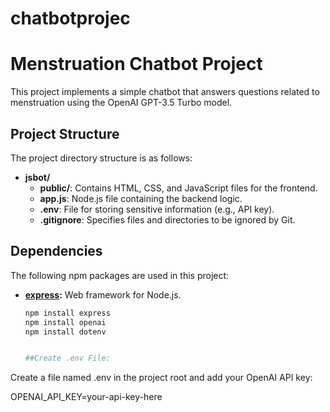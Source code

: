 # chatbotprojec
# Menstruation Chatbot Project

This project implements a simple chatbot that answers questions related to menstruation using the OpenAI GPT-3.5 Turbo model.

## Project Structure

The project directory structure is as follows:

- **jsbot/**
  - **public/**: Contains HTML, CSS, and JavaScript files for the frontend.
  - **app.js**: Node.js file containing the backend logic.
  - **.env**: File for storing sensitive information (e.g., API key).
  - **.gitignore**: Specifies files and directories to be ignored by Git.

## Dependencies

The following npm packages are used in this project:

- **[express](https://www.npmjs.com/package/express):** Web framework for Node.js.
  ```bash
  npm install express
  npm install openai
  npm install dotenv


  ##Create .env File:
Create a file named .env in the project root and add your OpenAI API key:


OPENAI_API_KEY=your-api-key-here
